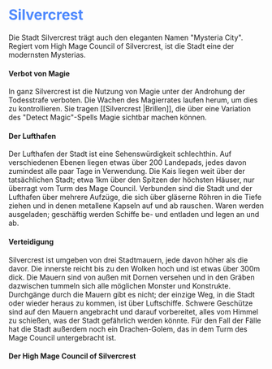 # <font color = 4d88fd>Silvercrest</font>

Die Stadt Silvercrest trägt auch den eleganten Namen "Mysteria City". Regiert vom High Mage Council of Silvercrest, ist die Stadt eine der modernsten Mysterias. 

#### Verbot von Magie
In ganz Silvercrest ist die Nutzung von Magie unter der Androhung der Todesstrafe verboten. Die Wachen des Magierrates laufen herum, um dies zu kontrollieren. Sie tragen [[Silvercrest |Brillen]], die über eine Variation des "Detect Magic"-Spells Magie sichtbar machen können.

#### Der Lufthafen
Der Lufthafen der Stadt ist eine Sehenswürdigkeit schlechthin. Auf verschiedenen Ebenen liegen etwas über 200 Landepads, jedes davon zumindest alle paar Tage in Verwendung. Die Kais liegen weit über der tatsächlichen Stadt; etwa 1km über den Spitzen der höchsten Häuser, nur überragt vom Turm des Mage Council. Verbunden sind die Stadt und der Lufthafen über mehrere Aufzüge, die sich über gläserne Röhren in die Tiefe ziehen und in denen metallene Kapseln auf und ab rauschen. Waren werden ausgeladen; geschäftig werden Schiffe be- und entladen und legen an und ab. 

#### Verteidigung
Silvercrest ist umgeben von drei Stadtmauern, jede davon höher als die davor. Die innerste reicht bis zu den Wolken hoch und ist etwas über 300m dick. Die Mauern sind von außen mit Dornen versehen und in den Gräben dazwischen tummeln sich alle möglichen Monster und Konstrukte. Durchgänge durch die Mauern gibt es nicht; der einzige Weg, in die Stadt oder wieder heraus zu kommen, ist über Luftschiffe. Schwere Geschütze sind auf den Mauern angebracht und darauf vorbereitet, alles vom Himmel zu schießen, was der Stadt gefährlich werden könnte. Für den Fall der Fälle hat die Stadt außerdem noch ein Drachen-Golem, das in dem Turm des Mage Council untergebracht ist.

#### Der High Mage Council of Silvercrest
